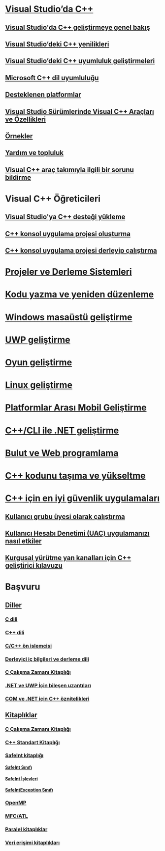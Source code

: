 # [Visual Studio’da C++](overview/visual-cpp-in-visual-studio.md)
## [Visual Studio'da C++ geliştirmeye genel bakış](overview/overview-of-cpp-development.md)
## [Visual Studio’deki C++ yenilikleri](overview/what-s-new-for-visual-cpp-in-visual-studio.md)
## [Visual Studio’deki C++ uyumluluk geliştirmeleri](overview/cpp-conformance-improvements.md)
## [Microsoft C++ dil uyumluluğu](overview/visual-cpp-language-conformance.md)
## [Desteklenen platformlar](overview/supported-platforms-visual-cpp.md)
## [Visual Studio Sürümlerinde Visual C++ Araçları ve Özellikleri](overview/visual-cpp-tools-and-features-in-visual-studio-editions.md)
## [Örnekler](overview/visual-cpp-samples.md)
## [Yardım ve topluluk](overview/visual-cpp-help-and-community.md)
## [Visual C++ araç takımıyla ilgili bir sorunu bildirme](overview/how-to-report-a-problem-with-the-visual-cpp-toolset.md)
# Visual C++ Öğreticileri
## [Visual Studio'ya C++ desteği yükleme](build/vscpp-step-0-installation.md)
## [C++ konsol uygulama projesi oluşturma](build/vscpp-step-1-create.md)
## [C++ konsol uygulama projesi derleyip çalıştırma](build/vscpp-step-2-build.md)
# [Projeler ve Derleme Sistemleri](build/projects-and-build-systems-cpp.md)
# [Kodu yazma ve yeniden düzenleme](ide/writing-and-refactoring-code-cpp.md)
# [Windows masaüstü geliştirme](windows/overview-of-windows-programming-in-cpp.md)
# [UWP geliştirme](cppcx/universal-windows-apps-cpp.md)
# [Oyun geliştirme](overview/game-development-cpp.md)
# [Linux geliştirme](linux/download-install-and-setup-the-linux-development-workload.md)
# [Platformlar Arası Mobil Geliştirme](/visualstudio/cross-platform/visual-cpp-for-cross-platform-mobile-development)
# [C++/CLI ile .NET geliştirme](dotnet/dotnet-programming-with-cpp-cli-visual-cpp.md)
# [Bulut ve Web programlama](cloud/cloud-and-web-programming-in-visual-cpp.md)
# [C++ kodunu taşıma ve yükseltme](porting/visual-cpp-porting-and-upgrading-guide.md)
# [C++ için en iyi güvenlik uygulamaları](security/security-best-practices-for-cpp.md)
## [Kullanıcı grubu üyesi olarak çalıştırma](security/running-as-a-member-of-the-users-group.md)
## [Kullanıcı Hesabı Denetimi (UAC) uygulamanızı nasıl etkiler](security/how-user-account-control-uac-affects-your-application.md)
## [Kurgusal yürütme yan kanalları için C++ geliştirici kılavuzu](security/developer-guidance-speculative-execution.md)
# Başvuru
## [Diller](overview/languages-cpp.md)
### [C dili](c-language/c-language-reference.md)
### [C++ dili](cpp/cpp-language-reference.md)
### [C/C++ ön işlemcisi](preprocessor/c-cpp-preprocessor-reference.md)
### [Derleyici iç bilgileri ve derleme dili](intrinsics/compiler-intrinsics-and-assembly-language.md)
### [C Çalışma Zamanı Kitaplığı](c-runtime-library/c-run-time-library-reference.md)
### [.NET ve UWP İçin bileşen uzantıları](extensions/component-extensions-for-runtime-platforms.md)
### [COM ve .NET için C++ öznitelikleri](windows/attributes/cpp-attributes-com-net.md)
## [Kitaplıklar](overview/libraries-cpp.md)
### [C Çalışma Zamanı Kitaplığı](c-runtime-library/c-run-time-library-reference.md)
### [C++ Standart Kitaplığı](standard-library/cpp-standard-library-reference.md)
### [SafeInt kitaplığı](safeint/safeint-library.md)
#### [SafeInt Sınıfı](safeint/safeint-class.md)
#### [SafeInt İşlevleri](safeint/safeint-functions.md)
#### [SafeIntException Sınıfı](safeint/safeintexception-class.md)
### [OpenMP](parallel/openmp/openmp-in-visual-cpp.md)
### [MFC/ATL](mfc/mfc-and-atl.md)
### [Paralel kitaplıklar](parallel/parallel-programming-in-visual-cpp.md)
### [Veri erişimi kitaplıkları](data/data-access-in-cpp.md)


